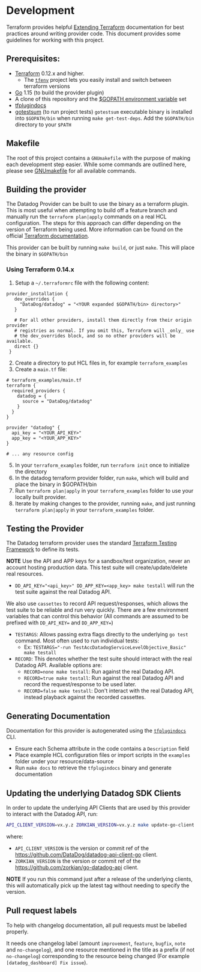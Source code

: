 # Development

Terraform provides helpful [Extending Terraform][1] documentation for best practices around writing provider code. This document provides some guidelines for working with this project.

## Prerequisites:

-   [Terraform][2] 0.12.x and higher.
    -   The [`tfenv`](https://github.com/tfutils/tfenv) project lets you easily install and switch between terraform versions
-   [Go][3] 1.15 (to build the provider plugin)
-   A clone of this repository and the [\$GOPATH environment variable][7] set
-   [tfplugindocs][8]
-   [gotestsum][9] (to run project tests) `gotestsum` executable binary is installed into `$GOPATH/bin` when running `make get-test-deps`. Add the `$GOPATH/bin` directory to your `$PATH`

## Makefile

The root of this project contains a `GNUmakefile` with the purpose of making each development step easier. While some commands are outlined here, please see [GNUmakefile][5] for all available commands.

## Building the provider

The Datadog Provider can be built to use the binary as a terraform plugin. This is most useful when attempting to build off a feature branch and manually run the `terraform plan|apply` commands on a real HCL configuration. The steps for this approach can differ depending on the version of Terraform being used. More information can be found on the official [Terraform documentation][4].

This provider can be built by running `make build`, or just `make`. This will place the binary in `$GOPATH/bin`

### Using Terraform 0.14.x

1. Setup a `~/.terraformrc` file with the following content:

```shell
provider_installation {
   dev_overrides {
     "DataDog/datadog" = "<YOUR expanded $GOPATH/bin> directory>"
   }

   # For all other providers, install them directly from their origin provider
   # registries as normal. If you omit this, Terraform will _only_ use
   # the dev_overrides block, and so no other providers will be available.
   direct {}
 }
```

2. Create a directory to put HCL files in, for example `terraform_examples`
3. Create a `main.tf` file:

```shell
# terraform_examples/main.tf
terraform {
  required_providers {
    datadog = {
      source = "DataDog/datadog"
    }
  }
}

provider "datadog" {
  api_key = "<YOUR_API_KEY>"
  app_key = "<YOUR_APP_KEY>"
}

# ... any resource config
```

5. In your `terraform_examples` folder, run `terraform init` once to initialize the directory
6. In the datadog terraform provider folder, run `make`, which will build and place the binary in \$GOPATH/bin
7. Run `terraform plan|apply` in your `terraform_examples` folder to use your locally built provider.
8. Iterate by making changes to the provider, running `make`, and just running `terraform plan|apply` in your `terraform_examples` folder.

## Testing the Provider

The Datadog terraform provider uses the standard [Terraform Testing Framework][6] to define its tests.

**NOTE** Use the API and APP keys for a sandbox/test organization, never an account hosting production data. This test suite will create/update/delete real resources.

-   `DD_API_KEY="<api_key>" DD_APP_KEY=<app_key> make testall` will run the test suite against the real Datadog API.

We also use `cassettes` to record API request/responses, which allows the test suite to be reliable and run very quickly. There are a few environment variables that can control this behavior (All commands are assumed to be prefixed with `DD_API_KEY=` and `DD_APP_KEY=`)

-   `TESTARGS`: Allows passing extra flags directly to the underlying `go test` command. Most often used to run individual tests:
    -   Ex: `TESTARGS="-run TestAccDatadogServiceLevelObjective_Basic" make testall`
-   `RECORD`: This denotes whether the test suite should interact with the real Datadog API. Available options are:
    -   `RECORD=none make testall`: Run against the real Datadog API.
    -   `RECORD=true make testall`: Run against the real Datadog API and record the request/response to be used later.
    -   `RECORD=false make testall`: Don't interact with the real Datadog API, instead playback against the recorded cassettes.

## Generating Documentation

Documentation for this provider is autogenerated using the [`tfplugindocs`][8] CLI.

-   Ensure each Schema attribute in the code contains a `Description` field
-   Place example HCL configuration files or import scripts in the `examples` folder under your resource/data-source
-   Run `make docs` to retrieve the `tfplugindocs` binary and generate documentation

## Updating the underlying Datadog SDK Clients

In order to update the underlying API Clients that are used by this provider to interact with the Datadog API, run:

```sh
API_CLIENT_VERSION=vx.y.z ZORKIAN_VERSION=vx.y.z make update-go-client
```

where:

-   `API_CLIENT_VERSION` is the version or commit ref of the https://github.com/DataDog/datadog-api-client-go client.
-   `ZORKIAN_VERSION` is the version or commit ref of the https://github.com/zorkian/go-datadog-api client.

**NOTE** If you run this command just after a release of the underlying clients, this will automatically pick up the latest tag without needing to specify the version.

## Pull request labels

To help with changelog documentation, all pull requests must be labelled properly.

It needs one changelog label (amount `improvement`, `feature`, `bugfix`, `note` and `no-changelog`), and one resource mentioned in the title as a prefix (if not `no-changelog`) corresponding to the resource being changed (For example `[datadog_dashboard] Fix issue`).

[1]: https://www.terraform.io/docs/extend/index.html
[2]: https://www.terraform.io/downloads.html
[3]: https://golang.org/doc/install
[4]: https://www.terraform.io/docs/extend/how-terraform-works.html#discovery
[5]: https://github.com/DataDog/terraform-provider-datadog/blob/master/GNUmakefile
[6]: https://www.terraform.io/docs/extend/testing/index.html
[7]: https://golang.org/cmd/go/#hdr-GOPATH_environment_variable
[8]: https://github.com/hashicorp/terraform-plugin-docs
[9]: https://github.com/gotestyourself/gotestsum
